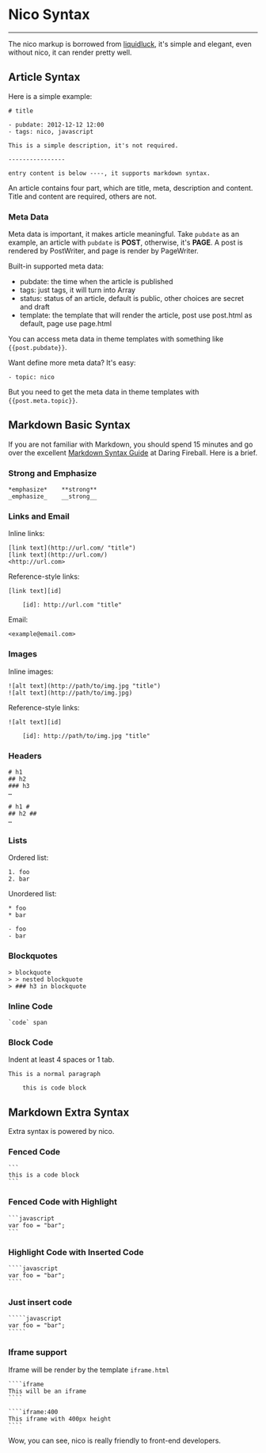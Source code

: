 # Nico Syntax

-----

The nico markup is borrowed from [liquidluck](https://github.com/lepture/liquidluck), it's simple and elegant, even without nico, it can render pretty well.


## Article Syntax

Here is a simple example:

```
# title

- pubdate: 2012-12-12 12:00
- tags: nico, javascript

This is a simple description, it's not required.

----------------

entry content is below ----, it supports markdown syntax.
```

An article contains four part, which are title, meta, description and content. Title and content are required, others are not.


### Meta Data

Meta data is important, it makes article meaningful. Take `pubdate` as an example, an article with `pubdate` is **POST**, otherwise, it's **PAGE**. A post is rendered by PostWriter, and page is render by PageWriter.

Built-in supported meta data:

- pubdate: the time when the article is published
- tags: just tags, it will turn into Array
- status: status of an article, default is public, other choices are secret and draft
- template: the template that will render the article, post use post.html as default, page use page.html

You can access meta data in theme templates with something like `{{post.pubdate}}`.

Want define more meta data? It's easy:

```
- topic: nico
```

But you need to get the meta data in theme templates with `{{post.meta.topic}}`.


## Markdown Basic Syntax

If you are not familiar with Markdown,  you should spend 15 minutes and go over the excellent [Markdown Syntax Guide](http://daringfireball.net/projects/markdown/syntax) at Daring Fireball. Here is a brief.

### Strong and Emphasize

```
*emphasize*    **strong**
_emphasize_    __strong__
```

### Links and Email

Inline links:

```
[link text](http://url.com/ "title")
[link text](http://url.com/)
<http://url.com>
```

Reference-style links:

```
[link text][id]

    [id]: http://url.com "title"
```

Email:

```
<example@email.com>
```

### Images

Inline images:

```
![alt text](http://path/to/img.jpg "title")
![alt text](http://path/to/img.jpg)
```

Reference-style links:

```
![alt text][id]

    [id]: http://path/to/img.jpg "title"
```

### Headers

```
# h1
## h2
### h3
…
```

```
# h1 #
## h2 ##
…
```

### Lists

Ordered list:

```
1. foo
2. bar
```

Unordered list:

```
* foo
* bar
```

```
- foo
- bar
```

### Blockquotes

```
> blockquote
> > nested blockquote
> ### h3 in blockquote
```

### Inline Code

```
`code` span
```

### Block Code

Indent at least 4 spaces or 1 tab.

```
This is a normal paragraph

    this is code block
```

## Markdown Extra Syntax

Extra syntax is powered by nico.

### Fenced Code

    ```
    this is a code block
    ```

### Fenced Code with Highlight

    ```javascript
    var foo = "bar";
    ```

### Highlight Code with Inserted Code

    ````javascript
    var foo = "bar";
    ````

### Just insert code

    `````javascript
    var foo = "bar";
    `````

### Iframe support

Iframe will be render by the template `iframe.html`

    ````iframe
    This will be an iframe
    ````

    ````iframe:400
    This iframe with 400px height
    ````

Wow, you can see, nico is really friendly to front-end developers.
